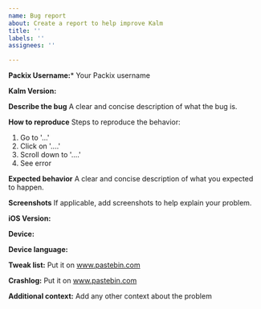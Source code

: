 ```yaml
---
name: Bug report
about: Create a report to help improve Kalm
title: ''
labels: ''
assignees: ''

---
```


**Packix Username:***
Your Packix username

**Kalm Version:** 

**Describe the bug**
A clear and concise description of what the bug is.

**How to reproduce**
Steps to reproduce the behavior:
1. Go to '...'
2. Click on '....'
3. Scroll down to '....'
4. See error

**Expected behavior**
A clear and concise description of what you expected to happen.

**Screenshots**
If applicable, add screenshots to help explain your problem.

**iOS Version:**

**Device:**

**Device language:**

**Tweak list:**
Put it on www.pastebin.com

**Crashlog:**
Put it on www.pastebin.com

**Additional context:**
Add any other context about the problem
